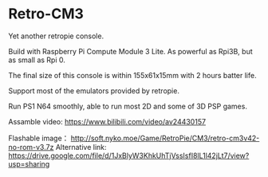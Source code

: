 # Retro-CM3

Yet another retropie console. 

Build with Raspberry Pi Compute Module 3 Lite. As powerful as Rpi3B, but as small as Rpi 0.

The final size of this console is within 155x61x15mm with 2 hours batter life.

Support most of the emulators provided by retropie.

Run PS1 N64 smoothly, able to run most 2D and some of 3D PSP games.

Assamble video: https://www.bilibili.com/video/av24430157

Flashable image： http://soft.nyko.moe/Game/RetroPie/CM3/retro-cm3v42-no-rom-v3.7z
Alternative link: https://drive.google.com/file/d/1JxBlyW3KhkUhTjVssIsfI8lL1l42jLt7/view?usp=sharing 
